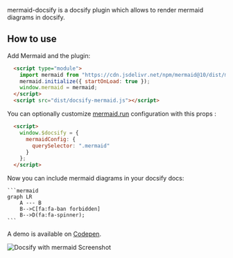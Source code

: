 mermaid-docsify is a docsify plugin which allows to render mermaid diagrams in docsify.

## How to use

Add Mermaid and the plugin:

```html
  <script type="module">
    import mermaid from "https://cdn.jsdelivr.net/npm/mermaid@10/dist/mermaid.esm.min.mjs";
    mermaid.initialize({ startOnLoad: true });
    window.mermaid = mermaid;
  </script>
  <script src="dist/docsify-mermaid.js"></script>
```

You can optionally customize [mermaid.run](https://mermaid.js.org/config/usage.html#using-mermaid-run) configuration with this props :

```html
  <script>
    window.$docsify = {
      mermaidConfig: {
        querySelector: ".mermaid"
      }
    };
  </script>
```

Now you can include mermaid diagrams in your docsify docs:

    ```mermaid
    graph LR
        A --- B
        B-->C[fa:fa-ban forbidden]
        B-->D(fa:fa-spinner);
    ```

A demo is available on [Codepen](https://codepen.io/leward/project/editor/AyegJW).

![Docsify with mermaid Screenshot](screenshot.png)

